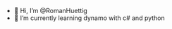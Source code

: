 - 👋 Hi, I’m @RomanHuettig
- 🌱 I’m currently learning dynamo with c# and python


<!---
RomanHuettig/RomanHuettig is a ✨ special ✨ repository because its `README.md` (this file) appears on your GitHub profile.
You can click the Preview link to take a look at your changes.
--->
